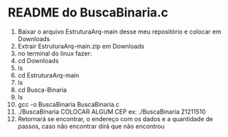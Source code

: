 # README do BuscaBinaria.c

1. Baixar o arquivo EstruturaArq-main desse meu repositório e colocar em Downloads
2. Extrair EstruturaArq-main.zip em Downloads
3. no terminal do linux fazer:
4. cd Downloads
5. ls
6. cd EstruturaArq-main
7. ls 
8. cd Busca-Binaria
9. ls
10. gcc -o BuscaBinaria BuscaBinaria.c
11. ./BuscaBinaria COLOCAR ALGUM CEP ex: ./BuscaBinaria 21211510
12. Retornará se encontrar, o endereço com os dados e a quantidade de passos, caso não encontrar dirá que não encontrou